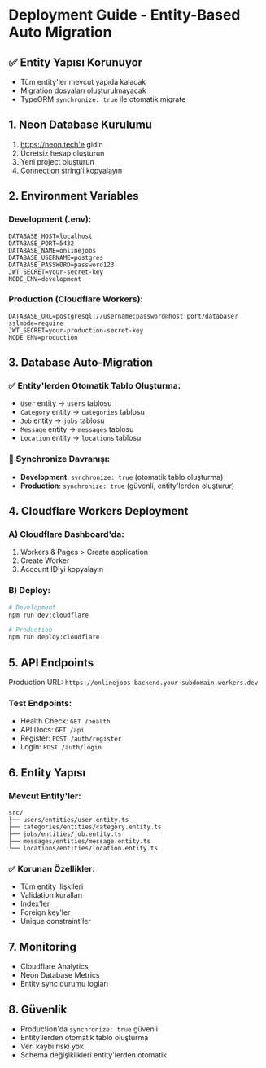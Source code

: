 # Deployment Guide - Entity-Based Auto Migration

## ✅ Entity Yapısı Korunuyor
- Tüm entity'ler mevcut yapıda kalacak
- Migration dosyaları oluşturulmayacak
- TypeORM `synchronize: true` ile otomatik migrate

## 1. Neon Database Kurulumu

1. https://neon.tech'e gidin
2. Ücretsiz hesap oluşturun
3. Yeni project oluşturun
4. Connection string'i kopyalayın

## 2. Environment Variables

### Development (.env):
```env
DATABASE_HOST=localhost
DATABASE_PORT=5432
DATABASE_NAME=onlinejobs
DATABASE_USERNAME=postgres
DATABASE_PASSWORD=password123
JWT_SECRET=your-secret-key
NODE_ENV=development
```

### Production (Cloudflare Workers):
```env
DATABASE_URL=postgresql://username:password@host:port/database?sslmode=require
JWT_SECRET=your-production-secret-key
NODE_ENV=production
```

## 3. Database Auto-Migration

### ✅ Entity'lerden Otomatik Tablo Oluşturma:
- `User` entity → `users` tablosu
- `Category` entity → `categories` tablosu
- `Job` entity → `jobs` tablosu
- `Message` entity → `messages` tablosu
- `Location` entity → `locations` tablosu

### 🔄 Synchronize Davranışı:
- **Development**: `synchronize: true` (otomatik tablo oluşturma)
- **Production**: `synchronize: true` (güvenli, entity'lerden oluşturur)

## 4. Cloudflare Workers Deployment

### A) Cloudflare Dashboard'da:
1. Workers & Pages > Create application
2. Create Worker
3. Account ID'yi kopyalayın

### B) Deploy:
```bash
# Development
npm run dev:cloudflare

# Production
npm run deploy:cloudflare
```

## 5. API Endpoints

Production URL: `https://onlinejobs-backend.your-subdomain.workers.dev`

### Test Endpoints:
- Health Check: `GET /health`
- API Docs: `GET /api`
- Register: `POST /auth/register`
- Login: `POST /auth/login`

## 6. Entity Yapısı

### Mevcut Entity'ler:
```
src/
├── users/entities/user.entity.ts
├── categories/entities/category.entity.ts
├── jobs/entities/job.entity.ts
├── messages/entities/message.entity.ts
└── locations/entities/location.entity.ts
```

### ✅ Korunan Özellikler:
- Tüm entity ilişkileri
- Validation kuralları
- Index'ler
- Foreign key'ler
- Unique constraint'ler

## 7. Monitoring

- Cloudflare Analytics
- Neon Database Metrics
- Entity sync durumu logları

## 8. Güvenlik

- Production'da `synchronize: true` güvenli
- Entity'lerden otomatik tablo oluşturma
- Veri kaybı riski yok
- Schema değişiklikleri entity'lerden otomatik 